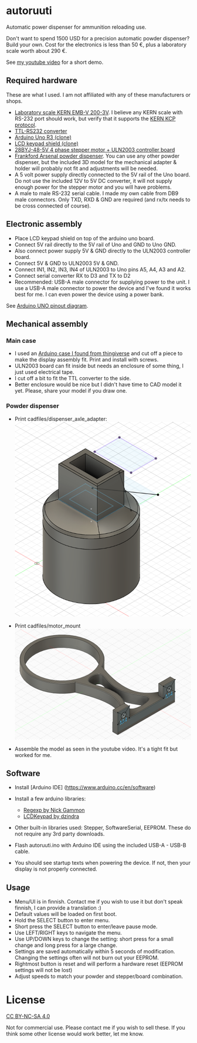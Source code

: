 # autoruuti
Automatic power dispenser for ammunition reloading use.

Don't want to spend 1500 USD for a precision automatic powder dispenser? Build your own.
Cost for the electronics is less than 50 €, plus a laboratory scale worth about 290 €.

See [my youtube video](https://www.youtube.com/watch?v=Eo732I7xDfE&t=23s) for a short demo.

## Required hardware
These are what I used. I am not affiliated with any of these manufacturers or shops.

* [Laboratory scale KERN EMB-V 200-3V](https://vaakaekspertti.fi/laboratoratoriovaaka-kern-emb-v.html). I believe any KERN scale with RS-232 port should work, but verify that it supports the [KERN KCP protocol](https://dok.kern-sohn.com/manuals/files/English/KCP-ZB-e-v1.3.7.pdf).
* [TTL-RS232 converter](https://www.aliexpress.com/item/1005003091082827.html)
* [Arduino Uno R3 (clone)](https://www.aliexpress.com/item/1005003363526075.html)
* [LCD keypad shield (clone)](https://www.aliexpress.com/item/1005004889066625.html)
* [28BYJ-48-5V 4 phase stepper motor + ULN2003 controller board](https://www.aliexpress.com/item/1005004566735226.html)
* [Frankford Arsenal powder dispenser](https://www.metsovaruste.fi/metsastysmaailma/ruutisirotin-frankford-arsenal/p/60-025-3985/). You can use any other powder dispenser, but the included 3D model for the mechanical adapter & holder will probably not fit and adjustments will be needed.
* A 5 volt power supply directly connected to the 5V rail of the Uno board. Do not use the included 12V to 5V DC converter, it will not supply enough power for the stepper motor and you will have problems.
* A male to male RS-232 serial cable. I made my own cable from DB9 male connectors. Only TXD, RXD & GND are required (and rx/tx needs to be cross connected of course).

## Electronic assembly

* Place LCD keypad shield on top of the arduino uno board.
* Connect 5V rail directly to the 5V rail of Uno and GND to Uno GND.
* Also connect power supply 5V & GND directly to the ULN2003 controller board.
* Connect 5V & GND to ULN2003 5V & GND.
* Connect IN1, IN2, IN3, IN4 of ULN2003 to Uno pins A5, A4, A3 and A2.
* Connect serial converter RX to D3 and TX to D2
* Recommended: USB-A male connector for supplying power to the unit. I use a USB-A male connector to power the device and I've found it works best for me. I can even power the device using a power bank.

See [Arduino UNO pinout diagram](https://images.prismic.io/circuito/8e3a980f0f964cc539b4cbbba2654bb660db6f52_arduino-uno-pinout-diagram.png?auto=compress,format).

## Mechanical assembly ##

### Main case ###
* I used an [Arduino case I found from thingiverse](https://www.thingiverse.com/thing:3362327) and cut off a piece to make the display assembly fit. Print and install with screws.
* ULN2003 board can fit inside but needs an enclosure of some thing, I just used electrical tape.
* I cut off a bit to fit the TTL converter to the side.
* Better enclosure would be nice but I didn't have time to CAD model it yet. Please, share your model if you draw one.

### Powder dispenser ###
* Print cadfiles/dispenser_axle_adapter: 
![Dispenser axle adapter](cadfiles/dispenser_axle_adapter/dispenser_axle_adapter_frankfork_arsenal.png)

* Print cadfiles/motor_mount
![Motor mount](cadfiles/motor_mount/motor_mount_frankfork_arsenal.png)
* Assemble the model as seen in the youtube video. It's a tight fit but worked for me.


## Software

* Install [Arduino IDE] (https://www.arduino.cc/en/software)
* Install a few arduino libraries:
   * [Regexp by Nick Gammon](https://github.com/nickgammon/Regexp)
   * [LCDKeypad by dzindra](https://github.com/dzindra/LCDKeypad)
* Other built-in libraries used: Stepper, SoftwareSerial, EEPROM. These do not require any 3rd party downloads.

* Flash autoruuti.ino with Arduino IDE using the included USB-A - USB-B cable.
* You should see startup texts when powering the device. If not, then your display is not properly connected.

## Usage

* Menu/UI is in finnish. Contact me if you wish to use it but don't speak finnish, I can provide a translation :)
* Default values will be loaded on first boot.
* Hold the SELECT button to enter menu.
* Short press the SELECT button to enter/leave pause mode.
* Use LEFT/RIGHT keys to navigate the menu.
* Use UP/DOWN keys to change the setting: short press for a small change and long press for a large change.
* Settings are saved automatically within 5 seconds of modification. Changing the settings often will not burn out your EEPROM.
* Rightmost button is reset and will perform a hardware reset (EEPROM settings will not be lost)
* Adjust speeds to match your powder and stepper/board combination.

# License

[CC BY-NC-SA 4.0](https://creativecommons.org/licenses/by-nc-sa/4.0/)

Not for commercial use. Please contact me if you wish to sell these.
If you think some other license would work better, let me know.
